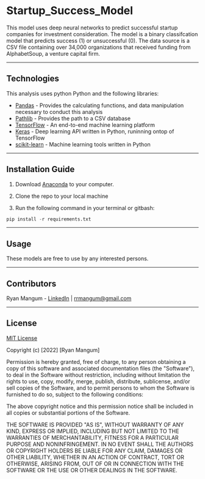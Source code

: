 # Startup_Success_Model

This model uses deep neural networks to predict successful startup companies for investment consideration. The model is a binary classifcation model that predicts success (1) or unsuccessful (0). The data source is a CSV file containing over 34,000 organizations that received funding from AlphabetSoup, a venture capital firm.

---

## Technologies

This analysis uses python Python and the following libraries:
* [Pandas](https://pandas.pydata.org/) - Provides the calculating functions, and data manipulation necessary to conduct this analysis
* [Pathlib](https://docs.python.org/3/library/pathlib.html) - Provides the path to a CSV database
* [TensorFlow](https://www.tensorflow.org/) - An end-to-end machine learning platform
* [Keras](https://keras.io/about/) - Deep learning API written in Python, runinning ontop of TensorFlow
* [scikit-learn](https://scikit-learn.org/stable/user_guide.html) - Machine learning tools written in Python
---

## Installation Guide

1. Download [Anaconda](https://www.anaconda.com/products/distribution) to your computer. 

2. Clone the repo to your local machine

3. Run the following command in your terminal or gitbash:
```python
pip install -r requirements.txt
```

---

## Usage

These models are free to use by any interested persons.

---

## Contributors

Ryan Mangum - [LinkedIn](https://www.linkedin.com/in/ryanrmangum/) | rrmangum@gmail.com

---

## License

[MIT License](https://choosealicense.com/licenses/mit/)

Copyright (c) [2022] [Ryan Mangum]

Permission is hereby granted, free of charge, to any person obtaining a copy
of this software and associated documentation files (the "Software"), to deal
in the Software without restriction, including without limitation the rights
to use, copy, modify, merge, publish, distribute, sublicense, and/or sell
copies of the Software, and to permit persons to whom the Software is
furnished to do so, subject to the following conditions:

The above copyright notice and this permission notice shall be included in all
copies or substantial portions of the Software.

THE SOFTWARE IS PROVIDED "AS IS", WITHOUT WARRANTY OF ANY KIND, EXPRESS OR
IMPLIED, INCLUDING BUT NOT LIMITED TO THE WARRANTIES OF MERCHANTABILITY,
FITNESS FOR A PARTICULAR PURPOSE AND NONINFRINGEMENT. IN NO EVENT SHALL THE
AUTHORS OR COPYRIGHT HOLDERS BE LIABLE FOR ANY CLAIM, DAMAGES OR OTHER
LIABILITY, WHETHER IN AN ACTION OF CONTRACT, TORT OR OTHERWISE, ARISING FROM,
OUT OF OR IN CONNECTION WITH THE SOFTWARE OR THE USE OR OTHER DEALINGS IN THE
SOFTWARE.

